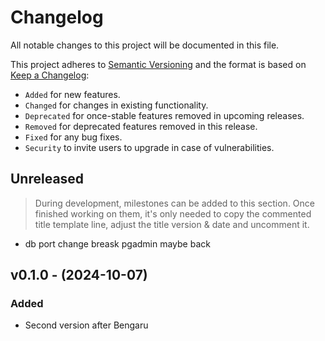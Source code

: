 <!-- markdownlint-disable MD024 -->
# Changelog

All notable changes to this project will be documented in this file.

This project adheres to [Semantic Versioning](https://semver.org/spec/v2.0.0.html) and the format is based on [Keep a Changelog](https://keepachangelog.com/en/1.0.0/):

- `Added` for new features.
- `Changed` for changes in existing functionality.
- `Deprecated` for once-stable features removed in upcoming releases.
- `Removed` for deprecated features removed in this release.
- `Fixed` for any bug fixes.
- `Security` to invite users to upgrade in case of vulnerabilities.

## Unreleased

> During development, milestones can be added to this section. Once finished working on them, it's only needed to copy the commented title template line, adjust the title version & date and uncomment it.
<!-- ## v0.0.0 - (0000-00-00) -->

- db port change breask pgadmin maybe back

## v0.1.0 - (2024-10-07)

### Added

- Second version after Bengaru
